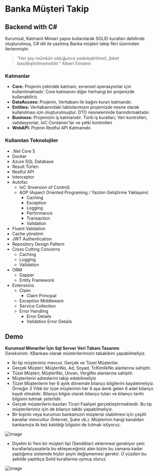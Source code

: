 
# Banka Müşteri Takip

## Backend with C#

Kurumsal, Katmanlı Mimari yapısı kullanılarak SOLID kuralları dahilinde oluşturulmuş, C# dili ile yazılmış Banka müşteri takip fikri üzerinden ilerlenmiştir.

> *"Her şey mümkün olduğunca sadeleştirilmeli, fakat basitleştirilmemelidir."* 
> Albert Einstein

### Katmanlar
- **Core:** Projenin çekirdek katmanı, evrensel operasyonlar için kullanılmaktadır. Core katmanını diğer herhangi bir projenizde kullanabiliriz.
- **DataAccess:** Projenin, Veritabanı ile bağını kuran katmandır.
- **Entities:** Veritabanındaki tablolarımızın projemizde nesne olarak kullanılması için oluşturulmuştur. DTO nesnelerinide barındırmaktadır.
- **Business:** Projemizin iş katmanıdır. Türlü iş kuralları; Veri kontrolleri, validasyonlar, IoC Container'lar ve yetki kontrolleri
- **WebAPI:** Prjenin Restful API Katmanıdır.

### Kullanılan Teknolojiler
<ul>
  <li>.Net Core 5</li>
  <li>Docker</li>
  <li>Azure SQL Database</li>
  <li>Result Türleri</li>
  <li>Restful API</li>
  <li>Interceptor</li>
  <li>Autofac
    <ul>
      <li>IoC (Inversion of Control) </li>
      <li>AOP (Aspect Oriented Programing / Yazılım Geliştirme Yaklaşımı) 
        <ul>
            <li>Caching</li>
            <li>Exception</li>
            <li>Logging</li>
            <li>Performance</li>
            <li>Transaction</li>
            <li>Validation</li>
        </ul>      
      </li>
    </ul>
  </li>            
  <li>Fluent Validation</li>
  <li>Cache yönetimi</li>
  <li>JWT Authentication</li>
  <li>Repository Design Pattern</li>
  <li>Cross Cutting Concerns
    <ul>
        <li>Caching</li>
        <li>Logging</li>
        <li>Validation</li>
    </ul>
  </li>
  <li>ORM
    <ul>
        <li>Dapper</li>
        <li>Entity Framework</li>
    </ul>
  </li>
  <li>Extensions
    <ul>
        <li>Claim
            <ul>
                <li>Claim Principal</li>
            </ul>
        </li>
        <li>Exception Middleware</li>
        <li>Service Collection</li>
        <li>Error Handling
            <ul>
                <li>Error Details</li>
                <li>Validation Error Details</li>
            </ul>
        </li>
    </ul>
  </li>
</ul>








## Demo

**Kurumsal Mimariler İçin Sql Server Veri Tabanı Tasarımı**
<br>
*Gereksinim:* XBankası olarak müsterilerimizin tabakibini yapabilmeliyiz.
<ul>
  <li>İki tip müşterimiz mevcut. Gerçek ve Tüzel Müşteriler.</li>
  <li>Gerçek Müşteri; MüşteriNo, Ad, Soyad, TcKimlikNo alanlarına sahiptir.</li>
  <li>Tüzel Müşteri; MüşteriNo, Unvan, VergiNo alanlarına sahiptir.</li>
  <li>Müşterilerin adreslerini takip edebilmeliyiz</li>
  <li>Tüzel Müşterilerin her 6 aylık dönemde bilanço bilgilerini kaydetmeliyiz. Örneğin 3 Yıllık bir tüze müşterinin her 6 aya denk gelen 6 adet bilanço kaydı olmalıdır. Bilanço bilgisi olarak bilanço tutarı ve bilanço tarihi bilgisini tutmak yeterlidir.</li>
  <li>Gerçek müşterilerin bazıları Ticari Faaliyet gerçekleştirmektedir. Bu tip müşterilerimiz için de bilanço takibi yapabilmeliyiz.</li>
  <li>Bir kişinin veya kurumun bankamızın müşterisi olabilmesi için çeşitli kanallar mevcuttur (İnternet, Şube vb.). Müşterinin hangi kanaldan bankamıza ilk kez katıldığı bilgisini de tutmak istiyoruz.</li>
</ul>

  ![image](https://user-images.githubusercontent.com/81421228/157263700-48fad6e9-3fae-4671-b01c-09ad34b6203d.png)

- Diyelim ki Yeni bir müşteri tipi (Sendiklar) eklenmesi gerekiyor yeni kurallarla/yasalarla bu ekleyeceğimiz alan bizim bu zamana kadar yaptığımız sistemde hiçbir şeyin değişmemesi gerekir. O yüzden bu şekilde yaptıkça Solid kurallarına uymuş oluruz.

![image](https://user-images.githubusercontent.com/81421228/157278748-c09bdfe3-7fe7-4b02-8235-d66a41deb555.png)
